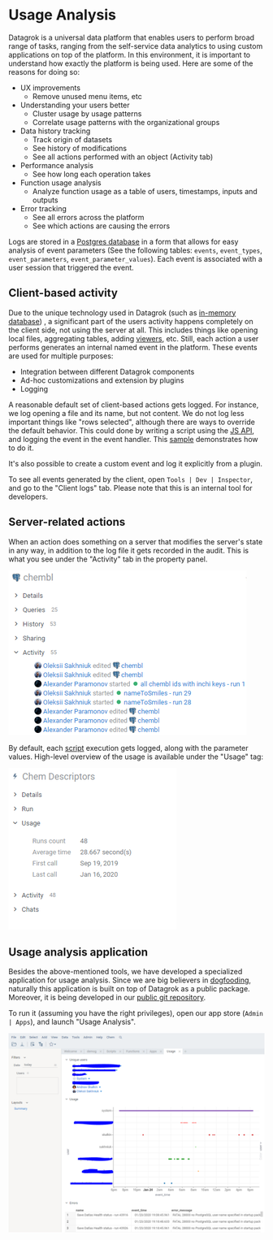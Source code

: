 <!-- TITLE: Usage Analysis -->
<!-- SUBTITLE: -->

# Usage Analysis

Datagrok is a universal data platform that enables users to perform broad range of tasks, ranging from the
self-service data analytics to using custom applications on top of the platform. In this environment,
it is important to understand how exactly the platform is being used. Here are some of the reasons
for doing so:

* UX improvements
  * Remove unused menu items, etc
* Understanding your users better
  * Cluster usage by usage patterns
  * Correlate usage patterns with the organizational groups  
* Data history tracking
  * Track origin of datasets 
  * See history of modifications
  * See all actions performed with an object (Activity tab)
* Performance analysis
  * See how long each operation takes
* Function usage analysis
  * Analyze function usage as a table of users, timestamps, inputs and outputs
* Error tracking
  * See all errors across the platform
  * See which actions are causing the errors  

Logs are stored in a [Postgres database](../develop/admin/architecture.md#database) in a form
that allows for easy analysis of event parameters (See the following tables: `events`, `event_types`, 
`event_parameters`, `event_parameter_values`). Each event is associated with a user session that triggered the event. 
 
## Client-based activity

Due to the unique technology used in Datagrok (such as [in-memory database](../develop/performance.md#in-memory-database))
, a significant part of the users activity happens completely on the client side, not using the server at all.
This includes things like opening local files, aggregating tables, adding [viewers](../visualize/viewers.md), etc.
Still, each action a user performs generates an internal named event in the platform. These events are used for
multiple purposes:
* Integration between different Datagrok components
* Ad-hoc customizations and extension by plugins 
* Logging 

A reasonable default set of client-based actions gets logged. For instance, we log opening a file and its name, 
but not content. We do not log less important things like "rows selected", although there are ways to 
override the default behavior. This could done by writing a script using the [JS API](../develop/grok-api.md),
and logging the event in the event handler. This [sample](https://public.datagrok.ai/js/samples/ui/ui-events) 
demonstrates how to do it.

It's also possible to create a custom event and log it explicitly from a plugin. 

To see all events generated by the client, open `Tools | Dev | Inspector`, and go to the "Client logs" tab. 
Please note that this is an internal tool for developers.

## Server-related actions

When an action does something on a server that modifies the server's state in any way, 
in addition to the log file it gets recorded in the audit. This is what you see under 
the "Activity" tab in the property panel.

![](usage-analysis-pp-activity.png)

By default, each [script](../compute/scripting.md) execution gets logged, along with the parameter values. 
High-level overview of the usage is available under the "Usage" tag:

![](usage-analysis-pp-usage.png)

## Usage analysis application

Besides the above-mentioned tools, we have developed a specialized application for usage analysis.
Since we are big believers in [dogfooding](https://en.wikipedia.org/wiki/Eating_your_own_dog_food), naturally
this application is built on top of Datagrok as a public package. Moreover, it is being developed
in our [public git repository](https://github.com/datagrok-ai/public/tree/master/packages/UsageAnalysis).

To run it (assuming you have the right privileges), open our app store (`Admin | Apps`),
and launch "Usage Analysis". 

![](usage-analysis-app.png)
 